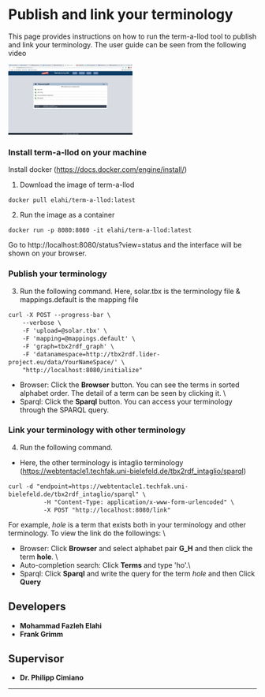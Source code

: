 # Publish and link your terminology
This page provides instructions on how to run the term-a-llod tool to publish and link your terminology. The user guide can be seen from the following video

[<img src="https://github.com/fazleh2010/term-a-llod-demo/blob/master/term-a-llod.png" width="50%">](https://www.dropbox.com/s/1pko14sc3qctzfr/final.mov?dl=0)

### Install term-a-llod on your machine
Install docker (https://docs.docker.com/engine/install/)
1. Download the image of term-a-llod  
```
docker pull elahi/term-a-llod:latest
```
2. Run the image as a container
```
docker run -p 8080:8080 -it elahi/term-a-llod:latest
```
Go to http://localhost:8080/status?view=status and the interface will be shown on your browser.

### Publish your terminology
3. Run the following command. Here, solar.tbx is the terminology file & mappings.default is the mapping file
```
curl -X POST --progress-bar \
    --verbose \
    -F 'upload=@solar.tbx' \
    -F 'mapping=@mappings.default' \
    -F 'graph=tbx2rdf_graph' \
    -F 'datanamespace=http://tbx2rdf.lider-project.eu/data/YourNameSpace/' \
    "http://localhost:8080/initialize"
```
- Browser: Click the **Browser** button.  You can see the terms in sorted alphabet order.  The detail of a term can be seen by clicking it. \
- Sparql:  Click the **Sparql** button. You can access your terminology through the SPARQL query.

### Link your terminology with other terminology
4.  Run the following command. 
- Here, the other terminology is intaglio terminology (https://webtentacle1.techfak.uni-bielefeld.de/tbx2rdf_intaglio/sparql)
```
curl -d "endpoint=https://webtentacle1.techfak.uni-bielefeld.de/tbx2rdf_intaglio/sparql" \
          -H "Content-Type: application/x-www-form-urlencoded" \
          -X POST "http://localhost:8080/link"      
 ```
For example, *hole* is a term that exists both in your terminology and other terminology. To view the link do the followings: \
- Browser: Click **Browser** and select alphabet pair **G_H** and then click the term **hole**. \
- Auto-completion search: Click **Terms** and type 'ho'.\
- Sparql: Click **Sparql** and write the query for the term *hole* and then Click **Query**

## Developers
* **Mohammad Fazleh Elahi**
* **Frank Grimm**
## Supervisor
* **Dr. Philipp Cimiano**



---
